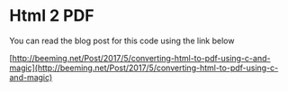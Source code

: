 # Html 2 PDF

You can read the blog post for this code using the link below

[http://beeming.net/Post/2017/5/converting-html-to-pdf-using-c-and-magic](http://beeming.net/Post/2017/5/converting-html-to-pdf-using-c-and-magic)